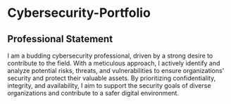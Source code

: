 # Cybersecurity-Portfolio
## Professional Statement
I am a budding cybersecurity professional, driven by a strong desire to contribute to the field. With a meticulous approach, I actively identify and analyze potential risks, threats, and vulnerabilities to ensure organizations' security and protect their valuable assets. By prioritizing confidentiality, integrity, and availability, I aim to support the security goals of diverse organizations and contribute to a safer digital environment.
